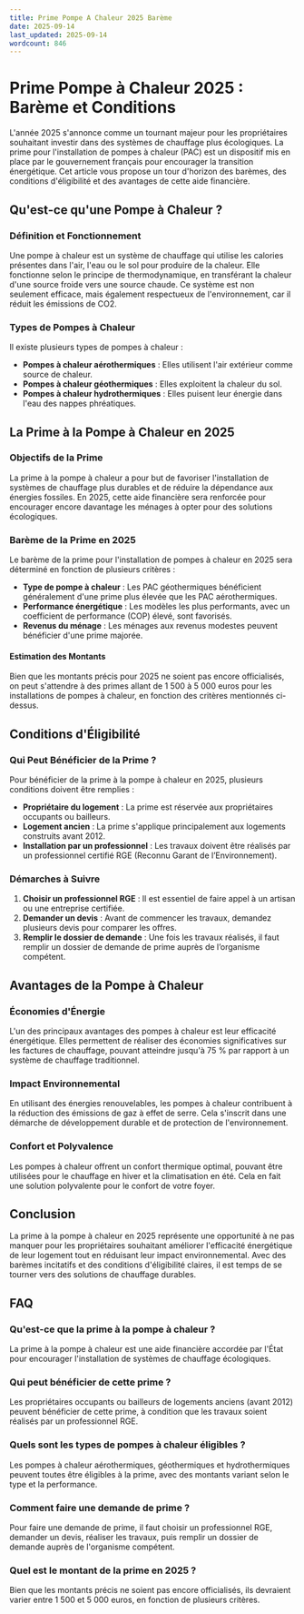 ```yaml
---
title: Prime Pompe A Chaleur 2025 Barème
date: 2025-09-14
last_updated: 2025-09-14
wordcount: 846
---
```


# Prime Pompe à Chaleur 2025 : Barème et Conditions

L'année 2025 s'annonce comme un tournant majeur pour les propriétaires souhaitant investir dans des systèmes de chauffage plus écologiques. La prime pour l'installation de pompes à chaleur (PAC) est un dispositif mis en place par le gouvernement français pour encourager la transition énergétique. Cet article vous propose un tour d'horizon des barèmes, des conditions d'éligibilité et des avantages de cette aide financière.

## Qu'est-ce qu'une Pompe à Chaleur ?

### Définition et Fonctionnement

Une pompe à chaleur est un système de chauffage qui utilise les calories présentes dans l'air, l'eau ou le sol pour produire de la chaleur. Elle fonctionne selon le principe de thermodynamique, en transférant la chaleur d'une source froide vers une source chaude. Ce système est non seulement efficace, mais également respectueux de l'environnement, car il réduit les émissions de CO2.

### Types de Pompes à Chaleur

Il existe plusieurs types de pompes à chaleur :

- **Pompes à chaleur aérothermiques** : Elles utilisent l'air extérieur comme source de chaleur.
- **Pompes à chaleur géothermiques** : Elles exploitent la chaleur du sol.
- **Pompes à chaleur hydrothermiques** : Elles puisent leur énergie dans l'eau des nappes phréatiques.

## La Prime à la Pompe à Chaleur en 2025

### Objectifs de la Prime

La prime à la pompe à chaleur a pour but de favoriser l'installation de systèmes de chauffage plus durables et de réduire la dépendance aux énergies fossiles. En 2025, cette aide financière sera renforcée pour encourager encore davantage les ménages à opter pour des solutions écologiques.

### Barème de la Prime en 2025

Le barème de la prime pour l'installation de pompes à chaleur en 2025 sera déterminé en fonction de plusieurs critères :

- **Type de pompe à chaleur** : Les PAC géothermiques bénéficient généralement d'une prime plus élevée que les PAC aérothermiques.
- **Performance énergétique** : Les modèles les plus performants, avec un coefficient de performance (COP) élevé, sont favorisés.
- **Revenus du ménage** : Les ménages aux revenus modestes peuvent bénéficier d'une prime majorée.

#### Estimation des Montants

Bien que les montants précis pour 2025 ne soient pas encore officialisés, on peut s'attendre à des primes allant de 1 500 à 5 000 euros pour les installations de pompes à chaleur, en fonction des critères mentionnés ci-dessus.

## Conditions d'Éligibilité

### Qui Peut Bénéficier de la Prime ?

Pour bénéficier de la prime à la pompe à chaleur en 2025, plusieurs conditions doivent être remplies :

- **Propriétaire du logement** : La prime est réservée aux propriétaires occupants ou bailleurs.
- **Logement ancien** : La prime s'applique principalement aux logements construits avant 2012.
- **Installation par un professionnel** : Les travaux doivent être réalisés par un professionnel certifié RGE (Reconnu Garant de l’Environnement).

### Démarches à Suivre

1. **Choisir un professionnel RGE** : Il est essentiel de faire appel à un artisan ou une entreprise certifiée.
2. **Demander un devis** : Avant de commencer les travaux, demandez plusieurs devis pour comparer les offres.
3. **Remplir le dossier de demande** : Une fois les travaux réalisés, il faut remplir un dossier de demande de prime auprès de l’organisme compétent.

## Avantages de la Pompe à Chaleur

### Économies d'Énergie

L'un des principaux avantages des pompes à chaleur est leur efficacité énergétique. Elles permettent de réaliser des économies significatives sur les factures de chauffage, pouvant atteindre jusqu'à 75 % par rapport à un système de chauffage traditionnel.

### Impact Environnemental

En utilisant des énergies renouvelables, les pompes à chaleur contribuent à la réduction des émissions de gaz à effet de serre. Cela s'inscrit dans une démarche de développement durable et de protection de l'environnement.

### Confort et Polyvalence

Les pompes à chaleur offrent un confort thermique optimal, pouvant être utilisées pour le chauffage en hiver et la climatisation en été. Cela en fait une solution polyvalente pour le confort de votre foyer.

## Conclusion

La prime à la pompe à chaleur en 2025 représente une opportunité à ne pas manquer pour les propriétaires souhaitant améliorer l'efficacité énergétique de leur logement tout en réduisant leur impact environnemental. Avec des barèmes incitatifs et des conditions d'éligibilité claires, il est temps de se tourner vers des solutions de chauffage durables.

## FAQ

### Qu'est-ce que la prime à la pompe à chaleur ?

La prime à la pompe à chaleur est une aide financière accordée par l'État pour encourager l'installation de systèmes de chauffage écologiques.

### Qui peut bénéficier de cette prime ?

Les propriétaires occupants ou bailleurs de logements anciens (avant 2012) peuvent bénéficier de cette prime, à condition que les travaux soient réalisés par un professionnel RGE.

### Quels sont les types de pompes à chaleur éligibles ?

Les pompes à chaleur aérothermiques, géothermiques et hydrothermiques peuvent toutes être éligibles à la prime, avec des montants variant selon le type et la performance.

### Comment faire une demande de prime ?

Pour faire une demande de prime, il faut choisir un professionnel RGE, demander un devis, réaliser les travaux, puis remplir un dossier de demande auprès de l'organisme compétent.

### Quel est le montant de la prime en 2025 ?

Bien que les montants précis ne soient pas encore officialisés, ils devraient varier entre 1 500 et 5 000 euros, en fonction de plusieurs critères.